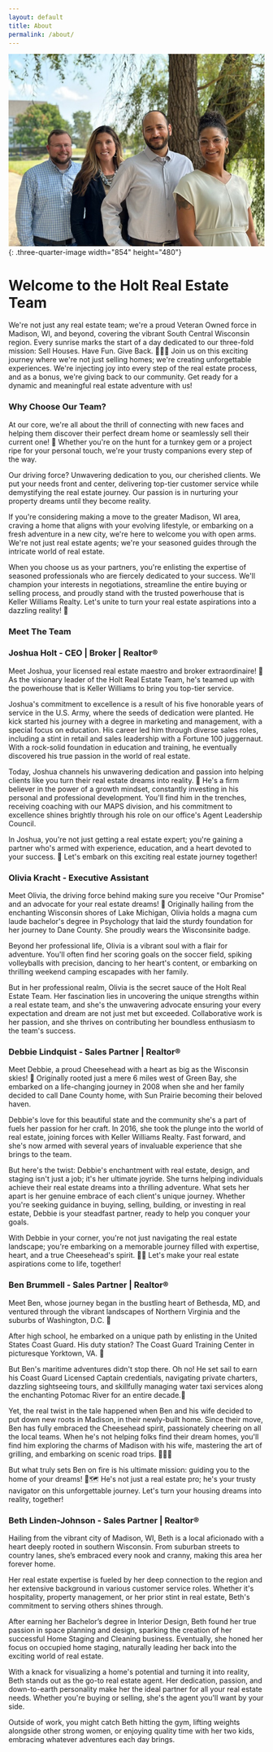 ```yaml
---
layout: default
title: About
permalink: /about/
---
```

![](/uploads/holt-team-sept-2023.jpg){: .three-quarter-image width="854" height="480"}

# Welcome to the Holt Real Estate Team

We're not just any real estate team; we're a proud Veteran Owned force in Madison, WI, and beyond, covering the vibrant South Central Wisconsin region. Every sunrise marks the start of a day dedicated to our three-fold mission: Sell Houses. Have Fun. Give Back. 🏡🎉🤝 Join us on this exciting journey where we're not just selling homes; we're creating unforgettable experiences. We're injecting joy into every step of the real estate process, and as a bonus, we're giving back to our community. Get ready for a dynamic and meaningful real estate adventure with us!

### Why Choose Our Team?

At our core, we're all about the thrill of connecting with new faces and helping them discover their perfect dream home or seamlessly sell their current one! 🏡 Whether you're on the hunt for a turnkey gem or a project ripe for your personal touch, we're your trusty companions every step of the way.

Our driving force? Unwavering dedication to you, our cherished clients. We put your needs front and center, delivering top-tier customer service while demystifying the real estate journey. Our passion is in nurturing your property dreams until they become reality.

If you're considering making a move to the greater Madison, WI area, craving a home that aligns with your evolving lifestyle, or embarking on a fresh adventure in a new city, we're here to welcome you with open arms. We're not just real estate agents; we're your seasoned guides through the intricate world of real estate.

When you choose us as your partners, you're enlisting the expertise of seasoned professionals who are fiercely dedicated to your success. We'll champion your interests in negotiations, streamline the entire buying or selling process, and proudly stand with the trusted powerhouse that is Keller Williams Realty. Let's unite to turn your real estate aspirations into a dazzling reality! 🌟

### Meet The Team

### Joshua Holt - CEO \| Broker \| Realtor®

Meet Joshua, your licensed real estate maestro and broker extraordinaire! 🏡 As the visionary leader of the Holt Real Estate Team, he's teamed up with the powerhouse that is Keller Williams to bring you top-tier service.

Joshua's commitment to excellence is a result of his five honorable years of service in the U.S. Army, where the seeds of dedication were planted. He kick started his journey with a degree in marketing and management, with a special focus on education. His career led him through diverse sales roles, including a stint in retail and sales leadership with a Fortune 100 juggernaut. With a rock-solid foundation in education and training, he eventually discovered his true passion in the world of real estate.

Today, Joshua channels his unwavering dedication and passion into helping clients like you turn their real estate dreams into reality. 🌟 He's a firm believer in the power of a growth mindset, constantly investing in his personal and professional development. You'll find him in the trenches, receiving coaching with our MAPS division, and his commitment to excellence shines brightly through his role on our office's Agent Leadership Council.

In Joshua, you're not just getting a real estate expert; you're gaining a partner who's armed with experience, education, and a heart devoted to your success. 🔑 Let's embark on this exciting real estate journey together!

### Olivia Kracht - Executive Assistant

Meet Olivia, the driving force behind making sure you receive "Our Promise" and an advocate for your real estate dreams! 🌟 Originally hailing from the enchanting Wisconsin shores of Lake Michigan, Olivia holds a magna cum laude bachelor's degree in Psychology that laid the sturdy foundation for her journey to Dane County. She proudly wears the Wisconsinite badge.

Beyond her professional life, Olivia is a vibrant soul with a flair for adventure. You'll often find her scoring goals on the soccer field, spiking volleyballs with precision, dancing to her heart's content, or embarking on thrilling weekend camping escapades with her family.

But in her professional realm, Olivia is the secret sauce of the Holt Real Estate Team. Her fascination lies in uncovering the unique strengths within a real estate team, and she's the unwavering advocate ensuring your every expectation and dream are not just met but exceeded. Collaborative work is her passion, and she thrives on contributing her boundless enthusiasm to the team's success.

### Debbie Lindquist - Sales Partner \| Realtor®

Meet Debbie, a proud Cheesehead with a heart as big as the Wisconsin skies! 🧀 Originally rooted just a mere 6 miles west of Green Bay, she embarked on a life-changing journey in 2008 when she and her family decided to call Dane County home, with Sun Prairie becoming their beloved haven.

Debbie's love for this beautiful state and the community she's a part of fuels her passion for her craft. In 2016, she took the plunge into the world of real estate, joining forces with Keller Williams Realty. Fast forward, and she's now armed with several years of invaluable experience that she brings to the team.

But here's the twist: Debbie's enchantment with real estate, design, and staging isn't just a job; it's her ultimate joyride. She turns helping individuals achieve their real estate dreams into a thrilling adventure. What sets her apart is her genuine embrace of each client's unique journey. Whether you're seeking guidance in buying, selling, building, or investing in real estate, Debbie is your steadfast partner, ready to help you conquer your goals.

With Debbie in your corner, you're not just navigating the real estate landscape; you're embarking on a memorable journey filled with expertise, heart, and a true Cheesehead's spirit. 🏡🧡 Let's make your real estate aspirations come to life, together!

### Ben Brummell - Sales Partner \| Realtor®

Meet Ben, whose journey began in the bustling heart of Bethesda, MD, and ventured through the vibrant landscapes of Northern Virginia and the suburbs of Washington, D.C. 🌆

After high school, he embarked on a unique path by enlisting in the United States Coast Guard. His duty station? The Coast Guard Training Center in picturesque Yorktown, VA. 🌊

But Ben's maritime adventures didn't stop there. Oh no! He set sail to earn his Coast Guard Licensed Captain credentials, navigating private charters, dazzling sightseeing tours, and skillfully managing water taxi services along the enchanting Potomac River for an entire decade.🚢

Yet, the real twist in the tale happened when Ben and his wife decided to put down new roots in Madison, in their newly-built home. Since their move, Ben has fully embraced the Cheesehead spirit, passionately cheering on all the local teams. When he's not helping folks find their dream homes, you'll find him exploring the charms of Madison with his wife, mastering the art of grilling, and embarking on scenic road trips. 🏡🏈🍔

But what truly sets Ben on fire is his ultimate mission: guiding you to the home of your dreams! 🏡🗺 He's not just a real estate pro; he's your trusty navigator on this unforgettable journey. Let's turn your housing dreams into reality, together!

### Beth Linden-Johnson - Sales Partner \| Realtor®

Hailing from the vibrant city of Madison, WI, Beth is a local aficionado with a heart deeply rooted in southern Wisconsin. From suburban streets to country lanes, she’s embraced every nook and cranny, making this area her forever home.

Her real estate expertise is fueled by her deep connection to the region and her extensive background in various customer service roles. Whether it's hospitality, property management, or her prior stint in real estate, Beth's commitment to serving others shines through.

After earning her Bachelor’s degree in Interior Design, Beth found her true passion in space planning and design, sparking the creation of her successful Home Staging and Cleaning business. Eventually, she honed her focus on occupied home staging, naturally leading her back into the exciting world of real estate.

With a knack for visualizing a home's potential and turning it into reality, Beth stands out as the go-to real estate agent. Her dedication, passion, and down-to-earth personality make her the ideal partner for all your real estate needs. Whether you're buying or selling, she's the agent you'll want by your side.

Outside of work, you might catch Beth hitting the gym, lifting weights alongside other strong women, or enjoying quality time with her two kids, embracing whatever adventures each day brings.